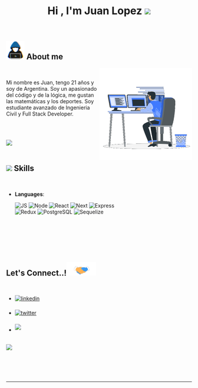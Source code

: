 	
<h1 align="center"><b>Hi , I'm Juan Lopez </b><img src="https://media.giphy.com/media/hvRJCLFzcasrR4ia7z/giphy.gif" width="35"></h1>



<br>



	
## <picture><img src = "https://github.com/0xAbdulKhalid/0xAbdulKhalid/raw/main/assets/mdImages/about_me.gif" width = 50px></picture> **About me**

<picture> <img align="right" src="https://github.com/0xAbdulKhalid/0xAbdulKhalid/raw/main/assets/mdImages/Right_Side.gif" width = 250px></picture>

<br>

Mi nombre es Juan, tengo 21 años y soy de Argentina. Soy un apasionado del código y de la lógica, me gustan las matemáticas y los deportes.
Soy estudiante avanzado de Ingenieria Civil y Full Stack Developer.

<br><br>

<img src="https://user-images.githubusercontent.com/73097560/115834477-dbab4500-a447-11eb-908a-139a6edaec5c.gif"><br><br>

## <img src="https://media2.giphy.com/media/QssGEmpkyEOhBCb7e1/giphy.gif?cid=ecf05e47a0n3gi1bfqntqmob8g9aid1oyj2wr3ds3mg700bl&rid=giphy.gif" width ="25"><b> Skills</b>
<br>

<p align="center">

- **Languages**:
    
    ![JS](https://img.shields.io/badge/-Javascript-yellow?style=for-the-badge&logo=javascript)
    ![Node](https://img.shields.io/badge/-Node-green?style=for-the-badge&logo=nodejs%2B%2B&logoColor=white)
    ![React](https://img.shields.io/badge/-React-blue?style=for-the-badge&logo=react&logoColor=white)
    ![Next](https://img.shields.io/badge/-Next-blue?style=for-the-badge&logo=nextjs&logoColor=white)
    ![Express](https://img.shields.io/badge/-Express-lightgrey?style=for-the-badge&logo=express&logoColor=white)	
    ![Redux](https://img.shields.io/badge/-Redux-red?style=for-the-badge&logo=redux&logoColor=white)
    ![PostgreSQL](https://img.shields.io/badge/-PostgreSQL-green?style=for-the-badge&logo=postgresql&logoColor=white)
    ![Sequelize](https://img.shields.io/badge/-Sequelize-blue?style=for-the-badge&logo=sequelize&logoColor=white)
</p>

<br>
<br>
<br>
<br>
<br>

## <b> Let's Connect..!</b><img src="https://github.com/0xAbdulKhalid/0xAbdulKhalid/raw/main/assets/mdImages/handshake.gif" width ="80">
<br>
<div align='left'>

<ul>

<li>
<a href="https://linkedin.com/in/juanlopez01" target="_blank">
<img src="https://img.shields.io/badge/-LINKEDIN-blue?style=for-the-badge&logo=linkedin&logoColor=white" alt=linkedin style="margin-bottom: 5px;"/>
</a>
</li>

<br>

<li>
<a href="https://twitter.com/juanlopez01_" target="_blank">
<img src="https://img.shields.io/badge/-TWITTER-blue?style=for-the-badge&logo=twitter&logoColor=white" alt=twitter style="margin-bottom: 5px;"/>
</a>
</li>

<br>

<li>
<a href="mailto:juanpablolopez43@gmail.com" target="_blank">
<img src="https://img.shields.io/badge/-GMAIL-red?style=for-the-badge&logo=gmail&logoColor=white" t=mail style="margin-bottom: 5px;" />
</a>
</li>
	
</ul>
</div>

<br>
<img src="https://user-images.githubusercontent.com/73097560/115834477-dbab4500-a447-11eb-908a-139a6edaec5c.gif">
<br>
<br>
<br>
<br>
<br>

---
